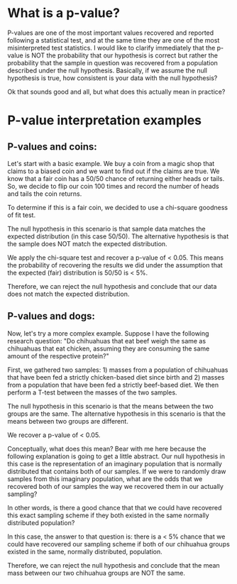 # What is a p-value?

P-values are one of the most important values recovered and reported following a statistical test, and at the same time they are one of the most misinterpreted test statistics.
I would like to clarify immediately that the p-value is NOT the probability that our hypothesis is correct but rather the probability that the sample in question was recovered from a population described under the null hypothesis.
Basically, if we assume the null hypothesis is true, how consistent is your data with the null hypothesis?

Ok that sounds good and all, but what does this actually mean in practice?

# P-value interpretation examples

## P-values and coins:
Let's start with a basic example.
We buy a coin from a magic shop that claims to a biased coin and we want to find out if the claims are true.
We know that a fair coin has a 50/50 chance of returning either heads or tails.
So, we decide to flip our coin 100 times and record the number of heads and tails the coin returns.

To determine if this is a fair coin, we decided to use a chi-square goodness of fit test.

The null hypothesis in this scenario is that sample data matches the expected distribution (in this case 50/50).
The alternative hypothesis is that the sample does NOT match the expected distribution.

We apply the chi-square test and recover a p-value of < 0.05.
This means the probability of recovering the results we did under the assumption that the expected (fair) distribution is 50/50 is < 5%.

Therefore, we can reject the null hypothesis and conclude that our data does not match the expected distribution.

## P-values and dogs:
Now, let's try a more complex example.
Suppose I have the following research question: "Do chihuahuas that eat beef weigh the same as chihuahuas that eat chicken, assuming they are consuming the same amount of the respective protein?"

First, we gathered two samples: 1) masses from a population of chihuahuas that have been fed a strictly chicken-based diet since birth and 2) masses from a population that have been fed a strictly beef-based diet.
We then perform a T-test between the masses of the two samples.

The null hypothesis in this scenario is that the means between the two groups are the same.
The alternative hypothesis in this scenario is that the means between two groups are different.

We recover a p-value of < 0.05.

Conceptually, what does this mean?
Bear with me here because the following explanation is going to get a little abstract.
Our null hypothesis in this case is the representation of an imaginary population that is normally distributed that contains both of our samples.
If we were to randomly draw samples from this imaginary population, what are the odds that we recovered both of our samples the way we recovered them in our actually sampling?

In other words, is there a good chance that that we could have recovered this exact sampling scheme if they both existed in the same normally distributed population?

In this case, the answer to that question is: there is a < 5% chance that we could have recovered our sampling scheme if both of our chihuahua groups existed in the same, normally distributed, population.

Therefore, we can reject the null hypothesis and conclude that the mean mass between our two chihuahua groups are NOT the same.
